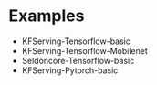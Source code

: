 # Examples

* KFServing-Tensorflow-basic
* KFServing-Tensorflow-Mobilenet
* Seldoncore-Tensorflow-basic
* KFServing-Pytorch-basic